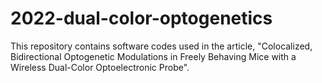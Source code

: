 # 2022-dual-color-optogenetics
This repository contains software codes used in the article, "Colocalized, Bidirectional Optogenetic Modulations in Freely Behaving Mice with a Wireless Dual-Color Optoelectronic Probe".
